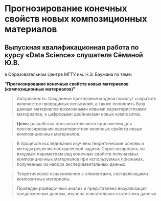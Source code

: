 # Прогнозирование конечных свойств новых композиционных материалов

## Выпускная квалификационная работа по курсу «Data Science» слушателя Сёминой Ю.В.

в Образовательном Центре МГТУ им. Н.Э. Баумана по теме:

**"Прогнозирование конечных свойств новых материалов (композиционных материалов)"**

>Актуальность: Созданные прогнозные модели помогут сократить количество проводимых испытаний, а также пополнить базу данных материалов возможными новыми характеристиками материалов, и цифровыми двойниками новых композитов.

> **Цель:** разработка пользовательского приложения для прогнозирования характеристики конечных свойств новых композиционных материалов.

> В процессе исследования изучены теоретические основы и методы решения поставленной задачи: Спрогнозировать по входным параметрам ряд конечных свойств получаемых композиционных материалов при используемых признаках, полученных из набора экспериментальных данных.

> Теоретическое ознакомление с элементами, составляющими композитные материалы.

> Проведен разведочный анализ и представлена визуализация предложенных данных, изучена описательная статистика данных

